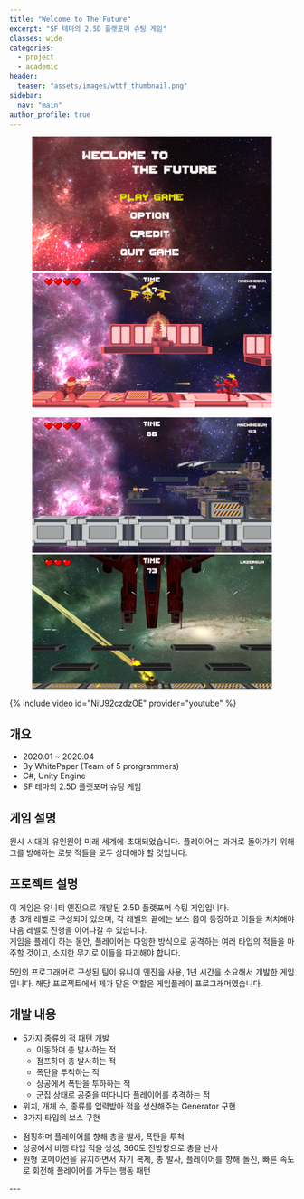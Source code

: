 ```yaml
---
title: "Welcome to The Future"
excerpt: "SF 테마의 2.5D 플랫포머 슈팅 게임"
classes: wide
categories: 
  - project
  - academic
header:
  teaser: "assets/images/wttf_thumbnail.png"
sidebar:
  nav: "main"
author_profile: true
---
```


<figure class="half">
    <a href="/assets/images/wttf_page1.png"><img src="/assets/images/wttf_page1.png"></a>
    <a href="/assets/images/wttf_page2.png"><img src="/assets/images/wttf_page2.png"></a>
</figure>
<figure class="half">
    <a href="/assets/images/wttf_page3.png"><img src="/assets/images/wttf_page3.png"></a>
    <a href="/assets/images/wttf_thumbnail.png"><img src="/assets/images/wttf_thumbnail.png"></a>
</figure>
<div style="text-align: center" markdown="1">
</div>

{% include video id="NiU92czdzOE" provider="youtube" %}

## 개요
* 2020.01 ~ 2020.04
* By WhitePaper (Team of 5 prorgrammers)
* C#, Unity Engine
* SF 테마의 2.5D 플랫포머 슈팅 게임

## 게임 설명
<div style="text-align: justify" markdown="1">
원시 시대의 유인원이 미래 세계에 초대되었습니다. 플레이어는 과거로 돌아가기 위해 그를 방해하는 로봇 적들을 모두 상대해야 할 것입니다.  
<br>

## 프로젝트 설명
이 게임은 유니티 엔진으로 개발된 2.5D 플랫포머 슈팅 게임입니다.  
총 3개 레벨로 구성되어 있으며, 각 레벨의 끝에는 보스 몹이 등장하고 이들을 처치해야 다음 레벨로 진행을 이어나갈 수 있습니다.  
게임을 플레이 하는 동안, 플레이어는 다양한 방식으로 공격하는 여러 타입의 적들을 마주할 것이고, 소지한 무기로 이들을 파괴해야 합니다.  
  
5인의 프로그래머로 구성된 팀이 유니이 엔진을 사용, 1년 시간을 소요해서 개발한 게임입니다. 해당 프로젝트에서 제가 맡은 역할은 게임플레이 프로그래머였습니다.
  
## 개발 내용
* 5가지 종류의 적 패턴 개발
  - 이동하며 총 발사하는 적
  -	점프하며 총 발사하는 적
  -	폭탄을 투척하는 적
  -	상공에서 폭탄을 투하하는 적
  -	군집 상태로 공중을 떠다니다 플레이어를 추격하는 적
*	위치, 개체 수, 종류를 입력받아 적을 생산해주는 Generator 구현
*	3가지 타입의 보스 구현
  -	점핑하며 플레이어를 향해 총을 발사, 폭탄을 투척
  -	상공에서 비행 타입 적을 생성, 360도 전방향으로 총을 난사
  -	원형 포메이션을 유지하면서 자기 복제, 총 발사, 플레이어를 향해 돌진, 빠른 속도로 회전해 플레이어를 가두는 행동 패턴
</div>
---
